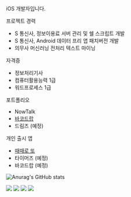 iOS 개발자입니다.

프로젝트 경력

- S 통신사, 정보이용료 서버 관리 및 쉘 스크립트 개발
- S 통신사, Android 데이터 프리 앱 패치버전 개발
- 의무사 머신러닝 전처리 텍스트 마이닝


자격증

- 정보처리기사
- 컴퓨터활용능력 1급
- 워드프로세스 1급


포트폴리오

- NowTalk
- [바코드랍](https://github.com/Zer95/iOS-PROJECT-Barcodrop)
- 드림즈 (예정)


개인 출시 앱

- [때때로 또](https://github.com/Zer95/iOS-PROJECT-sometimesLotto)
- 타이머즈 (예정)
- 바코드랍 (예정)


![Anurag's GitHub stats](https://github-readme-stats.vercel.app/api?username=Zer95&show_icons=true&theme=dracula)


<img src="https://img.shields.io/badge/Android-3DDC84?style=flat-square&logo=Android&logoColor=white"/>
<img src="https://img.shields.io/badge/Swift-FA7343?style=flat-square&logo=Swift&logoColor=white"/>
<img src="https://img.shields.io/badge/Flutter-02569B?style=flat-square&logo=Flutter&logoColor=white"/>
<img src="https://img.shields.io/badge/Linux-FCC624?style=flat-square&logo=Linux&logoColor=white"/>

